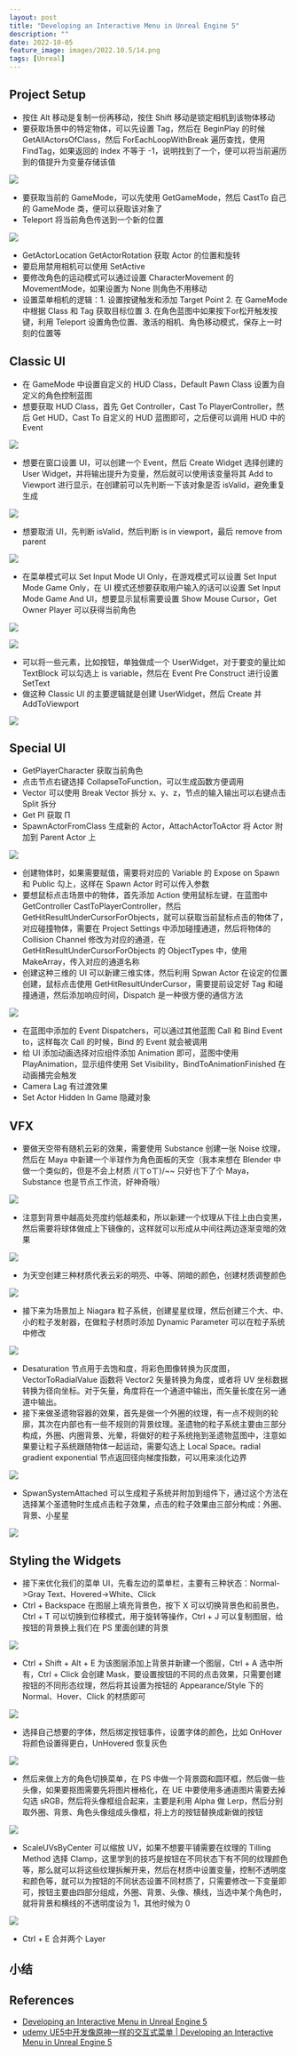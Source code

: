 ```yaml
---
layout: post
title: "Developing an Interactive Menu in Unreal Engine 5"
description: ""
date: 2022-10-05
feature_image: images/2022.10.5/14.png
tags: [Unreal]
---
```


<!--more-->

## Project Setup

- 按住 Alt 移动是复制一份再移动，按住 Shift 移动是锁定相机到该物体移动
- 要获取场景中的特定物体，可以先设置 Tag，然后在 BeginPlay 的时候 GetAllActorsOfClass，然后 ForEachLoopWithBreak 遍历查找，使用 FindTag，如果返回的 index 不等于 -1，说明找到了一个，便可以将当前遍历到的值提升为变量存储该值

![](../images/2022.10.5/0.png)

- 要获取当前的 GameMode，可以先使用 GetGameMode，然后 CastTo 自己的 GameMode 类，便可以获取该对象了
- Teleport 将当前角色传送到一个新的位置

![](../images/2022.10.5/1.png)

- GetActorLocation GetActorRotation 获取 Actor 的位置和旋转
- 要启用禁用相机可以使用 SetActive
- 要修改角色的运动模式可以通过设置 CharacterMovement 的 MovementMode，如果设置为 None 则角色不用移动
- 设置菜单相机的逻辑：1. 设置按键触发和添加 Target Point 2. 在 GameMode 中根据 Class 和 Tag 获取目标位置 3. 在角色蓝图中如果按下or松开触发按键，利用 Teleport 设置角色位置、激活的相机、角色移动模式，保存上一时刻的位置等

## Classic UI

- 在 GameMode 中设置自定义的 HUD Class，Default Pawn Class 设置为自定义的角色控制蓝图
- 想要获取 HUD Class，首先 Get Controller，Cast To PlayerController，然后 Get HUD，Cast To 自定义的 HUD 蓝图即可，之后便可以调用 HUD 中的 Event

![](../images/2022.10.5/4.png)

- 想要在窗口设置 UI，可以创建一个 Event，然后 Create Widget 选择创建的 User Widget，并将输出提升为变量，然后就可以使用该变量将其 Add to Viewport 进行显示，在创建前可以先判断一下该对象是否 isValid，避免重复生成

![](../images/2022.10.5/2.png)

- 想要取消 UI，先判断 isValid，然后判断 is in viewport，最后 remove from parent

![](../images/2022.10.5/3.png)

- 在菜单模式可以 Set Input Mode UI Only，在游戏模式可以设置 Set Input Mode Game Only，在 UI 模式还想要获取用户输入的话可以设置 Set Input Mode Game And UI，想要显示鼠标需要设置 Show Mouse Cursor，Get Owner Player 可以获得当前角色

![](../images/2022.10.5/5.png)

![](../images/2022.10.5/6.png)

- 可以将一些元素，比如按钮，单独做成一个 UserWidget，对于要变的量比如 TextBlock 可以勾选上 is variable，然后在 Event Pre Construct 进行设置 SetText
- 做这种 Classic UI 的主要逻辑就是创建 UserWidget，然后 Create 并 AddToViewport

![](../images/2022.10.5/7.png)

## Special UI

- GetPlayerCharacter 获取当前角色
- 点击节点右键选择 CollapseToFunction，可以生成函数方便调用
- Vector 可以使用 Break Vector 拆分 x、y、z，节点的输入输出可以右键点击 Split 拆分
- Get PI 获取 Π
- SpawnActorFromClass 生成新的 Actor，AttachActorToActor 将 Actor 附加到 Parent Actor 上

![](../images/2022.10.5/8.png)

- 创建物体时，如果需要赋值，需要将对应的 Variable 的 Expose on Spawn 和 Public 勾上，这样在 Spawn Actor 时可以传入参数
- 要想鼠标点击场景中的物体，首先添加 Action 使用鼠标左键，在蓝图中 GetController CastToPlayerController，然后 GetHitResultUnderCursorForObjects，就可以获取当前鼠标点击的物体了，对应碰撞物体，需要在 Project Settings 中添加碰撞通道，然后将物体的 Collision Channel 修改为对应的通道，在 GetHitResultUnderCursorForObjects 的 ObjectTypes 中，使用 MakeArray，传入对应的通道名称
- 创建这种三维的 UI 可以新建三维实体，然后利用 Spwan Actor 在设定的位置创建，鼠标点击使用 GetHitResultUnderCursor，需要提前设定好 Tag 和碰撞通道，然后添加响应时间，Dispatch 是一种很方便的通信方法

![](../images/2022.10.5/9.png)

- 在蓝图中添加的 Event Dispatchers，可以通过其他蓝图 Call 和 Bind Event to，这样每次 Call 的时候，Bind 的 Event 就会被调用
- 给 UI 添加动画选择对应组件添加 Animation 即可，蓝图中使用 PlayAnimation，显示组件使用 Set Visibility，BindToAnimationFinished 在动画播完会触发
- Camera Lag 有过渡效果
- Set Actor Hidden In Game 隐藏对象

## VFX

- 要做天空带有随机云彩的效果，需要使用 Substance 创建一张 Noise 纹理，然后在 Maya 中新建一个半球作为角色面板的天空（我本来想在 Blender 中做一个类似的，但是不会上材质 /(ㄒoㄒ)/~~ 只好也下了个 Maya，Substance 也是节点工作流，好神奇哦）

![](../images/2022.10.5/10.png)

- 注意到背景中越高处亮度约低越柔和，所以新建一个纹理从下往上由白变黑，然后需要将球体做成上下镜像的，这样就可以形成从中间往两边逐渐变暗的效果

![](../images/2022.10.5/11.png)

- 为天空创建三种材质代表云彩的明亮、中等、阴暗的颜色，创建材质调整颜色

![](../images/2022.10.5/12.png)

- 接下来为场景加上 Niagara 粒子系统，创建星星纹理，然后创建三个大、中、小的粒子发射器，在做粒子材质时添加 Dynamic Parameter 可以在粒子系统中修改

![](../images/2022.10.5/13.png)

- Desaturation 节点用于去饱和度，将彩色图像转换为灰度图，VectorToRadialValue 函数将 Vector2 矢量转换为角度，或者将 UV 坐标数据转换为径向坐标。对于矢量，角度将在一个通道中输出，而矢量长度在另一通道中输出。
- 接下来做圣遗物容器的效果，首先是做一个外圈的纹理，有一点不规则的轮廓，其次在内部也有一些不规则的背景纹理。圣遗物的粒子系统主要由三部分构成，外圈、内圈背景、光晕，将做好的粒子系统拖到圣遗物蓝图中，注意如果要让粒子系统跟随物体一起运动，需要勾选上 Local Space。radial gradient exponential 节点返回径向梯度指数，可以用来淡化边界

![](../images/2022.10.5/14.png)

- SpwanSystemAttached 可以生成粒子系统并附加到组件下，通过这个方法在选择某个圣遗物时生成点击粒子效果，点击的粒子效果由三部分构成：外圈、背景、小星星

![](../images/2022.10.5/15.png)

## Styling the Widgets

- 接下来优化我们的菜单 UI，先看左边的菜单栏，主要有三种状态：Normal->Gray Text、Hovered->White、Click
- Ctrl + Backspace 在图层上填充背景色，按下 X 可以切换背景色和前景色，Ctrl + T 可以切换到位移模式，用于旋转等操作，Ctrl + J 可以复制图层，给按钮的背景换上我们在 PS 里面创建的背景

![](../images/2022.10.5/16.png)

- Ctrl + Shift + Alt + E 为该图层添加上背景并新建一个图层，Ctrl + A 选中所有，Ctrl + Click 会创建 Mask，要设置按钮的不同的点击效果，只需要创建按钮的不同形态纹理，然后将其设置为按钮的 Appearance/Style 下的 Normal、Hover、Click 的材质即可

![](../images/2022.10.5/17.png)

- 选择自己想要的字体，然后绑定按钮事件，设置字体的颜色，比如 OnHover 将颜色设置得更白，UnHovered 恢复灰色

![](../images/2022.10.5/18.png)

- 然后来做上方的角色切换菜单，在 PS 中做一个背景圆和圆环框，然后做一些头像，如果要抠图需要先将图片栅格化，在 UE 中要使用多通道图片需要去掉勾选 sRGB，然后将头像框组合起来，主要是利用 Alpha 做 Lerp，然后分别取外圈、背景、角色头像组成头像框，将上方的按钮替换成新做的按钮

![](../images/2022.10.5/19.png)

- ScaleUVsByCenter 可以缩放 UV，如果不想要平铺需要在纹理的 Tilling Method 选择 Clamp，这里学到的技巧是按钮在不同状态下有不同的纹理颜色等，那么就可以将这些纹理拆解开来，然后在材质中设置变量，控制不透明度和颜色等，就可以为按钮的不同状态设置不同材质了，只需要修改一下变量即可，按钮主要由四部分组成，外圈、背景、头像、横线，当选中某个角色时，就将背景和横线的不透明度设为 1，其他时候为 0

![](../images/2022.10.5/20.png)

- Ctrl + E 合并两个 Layer




## 小结



## References

- [Developing an Interactive Menu in Unreal Engine 5](https://www.udemy.com/course/developing-an-interactive-menu-in-unreal-engine-5/)
- [udemy UE5中开发像原神一样的交互式菜单 | Developing an Interactive Menu in Unreal Engine 5](https://www.bilibili.com/video/BV1y24y1d7fZ/?p=1&vd_source=15731d796f21c97d03e9bebf33d05f55)